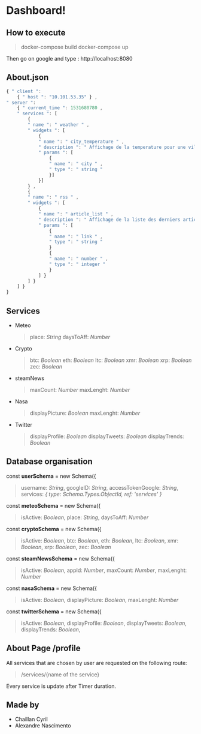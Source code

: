 ﻿# Dashboard!

## How to execute

>docker-compose build
>docker-compose up

Then go on google and type :
http://localhost:8080

## About.json

```javascript
{ " client ":
	{ " host ": "10.101.53.35" } ,
" server ":
	{ " current_time ": 1531680780 ,
	" services ": [
		{
		" name ": " weather " ,
		" widgets ": [
			{
			" name ": " city_temperature " ,
			" description ": " Affichage de la temperature pour une ville " ,
			" params ": [
				{
				" name ": " city " ,
				" type ": " string "
				}]
			}]
		} ,
		{
		" name ": " rss " ,
		" widgets ": [
			{
			" name ": " article_list " ,
			" description ": " Affichage de la liste des derniers articles " ,
			" params ": [
				{
				" name ": " link " ,
				" type ": " string "
				}
				{
				" name ": " number " ,
				" type ": " integer "
				}
			] }
		] }
	] }
}
```

## Services

- Meteo
	> place: *String*
	> daysToAff: *Number*
- Crypto
	>btc: *Boolean*
	>eth: *Boolean*
	>ltc: *Boolean*
	>xmr: *Boolean*
	>xrp: *Boolean*
	>zec: *Boolean*
- steamNews
	>maxCount: *Number*
	>maxLenght: *Number*
- Nasa
	>displayPicture: *Boolean*
	>maxLenght: *Number*
- Twitter
	>displayProfile: *Boolean*
	>displayTweets: *Boolean*
	>displayTrends: *Boolean*


## Database organisation

const  **userSchema**  =  new  Schema({
>username:  *String*,
googleID:  *String*,
accessTokenGoogle:  *String*,
services: *{ type:  Schema.Types.ObjectId, ref:  'services' }*

const  **meteoSchema**  =  new  Schema({
>isActive:  *Boolean*,
place:  *String*,
daysToAff:  *Number*

const  **cryptoSchema**  =  new  Schema({
>isActive:  *Boolean*,
btc:  *Boolean*,
eth:  *Boolean*,
ltc:  *Boolean*,
xmr:  *Boolean*,
xrp:  *Boolean*,
zec:  *Boolean*

const  **steamNewsSchema**  =  new  Schema({
>isActive:  *Boolean*,
appId:  *Number*,
maxCount:  *Number*,
maxLenght:  *Number*

const  **nasaSchema**  =  new  Schema({
>isActive:  *Boolean*,
displayPicture:  *Boolean*,
maxLenght:  *Number*

const  **twitterSchema**  =  new  Schema({
>isActive:  *Boolean*,
displayProfile:  *Boolean*,
displayTweets:  *Boolean*,
displayTrends:  *Boolean*,

## About Page /profile

All services that are chosen by user are requested on the following route:
> /services/{name of the service}

Every service is update after Timer duration.

## Made by
- Chaillan Cyril
- Alexandre Nascimento
